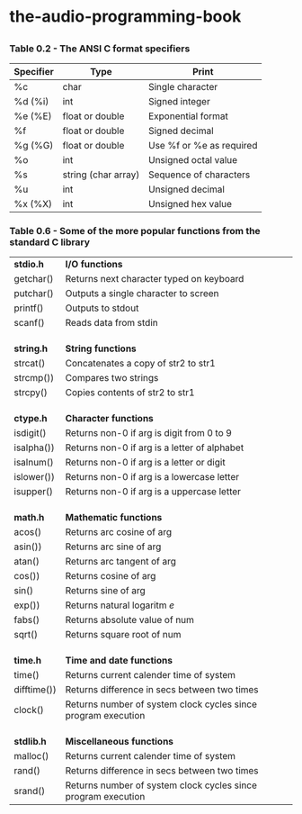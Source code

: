 # the-audio-programming-book

##

### Table 0.2 - The ANSI C format specifiers

| Specifier | Type                | Print                    |
| :-------- | ------------------- | ------------------------ |
| %c        | char                | Single character         |
| %d (%i)   | int                 | Signed integer           |
| %e (%E)   | float or double     | Exponential format       |
| %f        | float or double     | Signed decimal           |
| %g (%G)   | float or double     | Use %f or %e as required |
| %o        | int                 | Unsigned octal value     |
| %s        | string (char array) | Sequence of characters   |
| %u        | int                 | Unsigned decimal         |
| %x (%X)   | int                 | Unsigned hex value       |

### Table 0.6 - Some of the more popular functions from the standard C library

|                     |                                                               |
| ------------------- | ------------------------------------------------------------- |
| **stdio.h**         | **I/O functions**                                             |
| getchar()           | Returns next character typed on keyboard                      |
| putchar()           | Outputs a single character to screen                          |
| printf()            | Outputs to stdout                                             |
| scanf()             | Reads data from stdin                                         |
| <br /> **string.h** | <br /> **String functions**                                   |
| strcat()            | Concatenates a copy of str2 to str1                           |
| strcmp())           | Compares two strings                                          |
| strcpy()            | Copies contents of str2 to str1                               |
| <br /> **ctype.h**  | <br /> **Character functions**                                |
| isdigit()           | Returns non-0 if arg is digit from 0 to 9                     |
| isalpha())          | Returns non-0 if arg is a letter of alphabet                  |
| isalnum()           | Returns non-0 if arg is a letter or digit                     |
| islower())          | Returns non-0 if arg is a lowercase letter                    |
| isupper()           | Returns non-0 if arg is a uppercase letter                    |
| <br /> **math.h**   | <br /> **Mathematic functions**                               |
| acos()              | Returns arc cosine of arg                                     |
| asin())             | Returns arc sine of arg                                       |
| atan()              | Returns arc tangent of arg                                    |
| cos())              | Returns cosine of arg                                         |
| sin()               | Returns sine of arg                                           |
| exp())              | Returns natural logaritm _e_                                  |
| fabs()              | Returns absolute value of num                                 |
| sqrt()              | Returns square root of num                                    |
| <br /> **time.h**   | <br /> **Time and date functions**                            |
| time()              | Returns current calender time of system                       |
| difftime())         | Returns difference in secs between two times                  |
| clock()             | Returns number of system clock cycles since program execution |
| <br /> **stdlib.h** | <br /> **Miscellaneous functions**                            |
| malloc()            | Returns current calender time of system                       |
| rand()              | Returns difference in secs between two times                  |
| srand()             | Returns number of system clock cycles since program execution |

